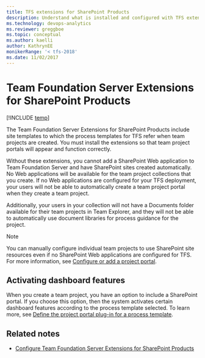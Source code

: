 ```yaml
---
title: TFS extensions for SharePoint Products 
description: Understand what is installed and configured with TFS extensions for SharePoint Products 
ms.technology: devops-analytics
ms.reviewer: greggboe
ms.topic: conceptual
ms.author: kaelli
author: KathrynEE
monikerRange: '< tfs-2018'
ms.date: 11/02/2017
---
```


# Team Foundation Server Extensions for SharePoint Products

[!INCLUDE [temp](./includes/about-sharepoint-deprecation.md)]

The Team Foundation Server Extensions for SharePoint Products include site templates to which the process templates for TFS refer when team projects are created. You must install the extensions so that team project portals will appear and function correctly. 

Without these extensions, you cannot add a SharePoint Web application to Team Foundation Server and have SharePoint sites created automatically. No Web applications will be available for the team project collections that you create. If no Web applications are configured for your TFS deployment, your users will not be able to automatically create a team project portal when they create a team project. 

Additionally, your users in your collection will not have a Documents folder available for their team projects in Team Explorer, and they will not be able to automatically use document libraries for process guidance for the project.

> [!NOTE] 
> You can manually configure individual team projects to use SharePoint site resources even if no SharePoint Web applications are configured for TFS. For more information, see [Configure or add a project portal](../../project/configure-or-add-a-project-portal.md).

## Activating dashboard features 

When you create a team project, you have an option to include a SharePoint portal. If you choose this option, then the system activates certain dashboard features according to the process template selected. To learn more, see [Define the project portal plug-in for a process template](../../reference/process-templates/define-project-portal-plug-in.md?toc=/azure/devops/report/toc.json&bc=/azure/devops/report/breadcrumb/toc.json). 

## Related notes

- [Configure Team Foundation Server Extensions for SharePoint Products](/azure/devops/server/install/sharepoint/setup-remote-sharepoint?toc=/azure/devops/report/toc.json&bc=/azure/devops/report/breadcrumb/toc.json) 